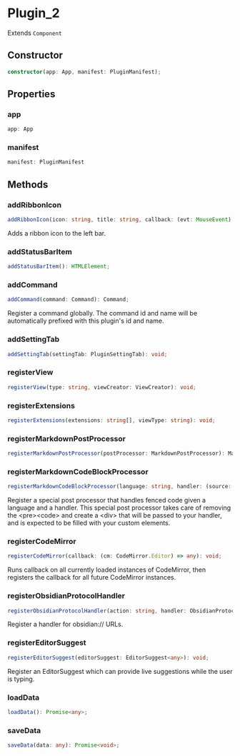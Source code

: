 # Plugin_2

Extends `Component`

## Constructor

```ts
constructor(app: App, manifest: PluginManifest);
```

## Properties

### app

```ts
app: App
```

### manifest

```ts
manifest: PluginManifest
```

## Methods

### addRibbonIcon

```ts
addRibbonIcon(icon: string, title: string, callback: (evt: MouseEvent) => any): HTMLElement;
```

Adds a ribbon icon to the left bar.

### addStatusBarItem

```ts
addStatusBarItem(): HTMLElement;
```

### addCommand

```ts
addCommand(command: Command): Command;
```

Register a command globally. The command id and name will be automatically prefixed with this plugin's id and name.

### addSettingTab

```ts
addSettingTab(settingTab: PluginSettingTab): void;
```

### registerView

```ts
registerView(type: string, viewCreator: ViewCreator): void;
```

### registerExtensions

```ts
registerExtensions(extensions: string[], viewType: string): void;
```

### registerMarkdownPostProcessor

```ts
registerMarkdownPostProcessor(postProcessor: MarkdownPostProcessor): MarkdownPostProcessor;
```

### registerMarkdownCodeBlockProcessor

```ts
registerMarkdownCodeBlockProcessor(language: string, handler: (source: string, el: HTMLElement, ctx: MarkdownPostProcessorContext) => Promise<any> | void): MarkdownPostProcessor;
```

Register a special post processor that handles fenced code given a language and a handler.
This special post processor takes care of removing the &lt;pre&gt;&lt;code&gt; and create a &lt;div&gt; that
will be passed to your handler, and is expected to be filled with your custom elements.

### registerCodeMirror

```ts
registerCodeMirror(callback: (cm: CodeMirror.Editor) => any): void;
```

Runs callback on all currently loaded instances of CodeMirror,
then registers the callback for all future CodeMirror instances.

### registerObsidianProtocolHandler

```ts
registerObsidianProtocolHandler(action: string, handler: ObsidianProtocolHandler): void;
```

Register a handler for obsidian:// URLs.

### registerEditorSuggest

```ts
registerEditorSuggest(editorSuggest: EditorSuggest<any>): void;
```

Register an EditorSuggest which can provide live suggestions while the user is typing.

### loadData

```ts
loadData(): Promise<any>;
```

### saveData

```ts
saveData(data: any): Promise<void>;
```
